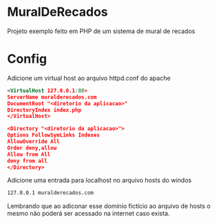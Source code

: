 # MuralDeRecados
Projeto exemplo feito em PHP de um sistema de mural de recados

# Config

Adicione um virtual host ao arquivo httpd.conf do apache

```XML
<VirtualHost 127.0.0.1:80>
ServerName muralderecados.com
DocumentRoot "<diretorio da aplicacao>"
DirectoryIndex index.php
</VirtualHost>

<Directory "<diretorio da aplicacao>">
Options FollowSymLinks Indexes
AllowOverride All
Order deny,allow
Allow from All
deny from all
</Directory>
```

Adicione uma entrada para localhost no arquivo hosts do windos

```XML
127.0.0.1 muralderecados.com
```

Lembrando que ao adiconar esse domínio fictício ao arquivo de hosts o mesmo não poderá ser acessado na internet caso exista.
